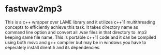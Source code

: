 # fastwav2mp3
This is a c++ wrapper over LAME library and it utilizes c++11 multithreading concepts to efficiently achieve this task.
It takes directory name as command line option and convert all .wav files in that directory to .mp3 keeping same file name.
This is portable c++11 code and it can be compiled using both msvc and g++ compiler but may be in windows you have to seperately install dirent.h and its dependencies. 
